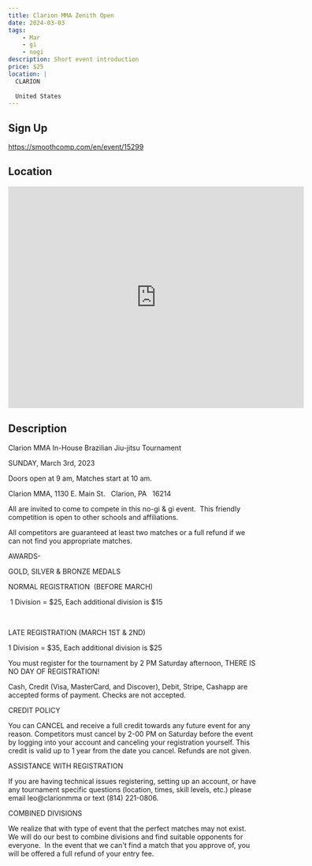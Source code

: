 ```yaml
---
title: Clarion MMA Zenith Open
date: 2024-03-03
tags:
    - Mar
    - gi 
    - nogi 
description: Short event introduction
price: $25
location: |
  CLARION
  
  United States
---
```

## Sign Up
https://smoothcomp.com/en/event/15299

## Location
<iframe src="https://www.google.com/maps/embed?pb=!1m18!1m12!1m3!1d12345.6789!2d-79.3709748!3d41.2092439!2m3!1f0!2f0!3f0!3m2!1i1024!2i768!4f13.1!3m3!1m2!1s0x0%3A0x0!2z41.2092439!5e0!3m2!1sen!2sus!4v1234567890" width="600" height="450" style="border:0;" allowfullscreen="" loading="lazy"></iframe>

## Description
Clarion MMA In-House Brazilian Jiu-jitsu Tournament


SUNDAY, March 3rd, 2023


Doors open at 9 am, Matches start at 10 am.


Clarion MMA, 1130 E. Main St.   Clarion, PA   16214


All are invited to come to compete in this no-gi & gi event.  This friendly competition is open to other schools and affiliations.  


All competitors are guaranteed at least two matches or a full refund if we can not find you appropriate matches.


AWARDS-


GOLD, SILVER & BRONZE MEDALS    


NORMAL REGISTRATION  (BEFORE MARCH)


 1 Division = $25, Each additional division is $15


 


LATE REGISTRATION (MARCH 1ST & 2ND)  


1 Division = $35, Each additional division is $25


You must register for the tournament by 2 PM Saturday afternoon, THERE IS NO DAY OF REGISTRATION!


Cash, Credit (Visa, MasterCard, and Discover), Debit, Stripe, Cashapp are accepted forms of payment. Checks are not accepted. 


CREDIT POLICY


You can CANCEL and receive a full credit towards any future event for any reason. Competitors must cancel by 2-00 PM on Saturday before the event by logging into your account and canceling your registration yourself. This credit is valid up to 1 year from the date you cancel. Refunds are not given.


ASSISTANCE WITH REGISTRATION


If you are having technical issues registering, setting up an account, or have any tournament specific questions (location, times, skill levels, etc.) please email leo@clarionmma or text (814) 221-0806.


COMBINED DIVISIONS


We realize that with type of event that the perfect matches may not exist.  We will do our best to combine divisions and find suitable opponents for everyone.  In the event that we can't find a match that you approve of, you will be offered a full refund of your entry fee.